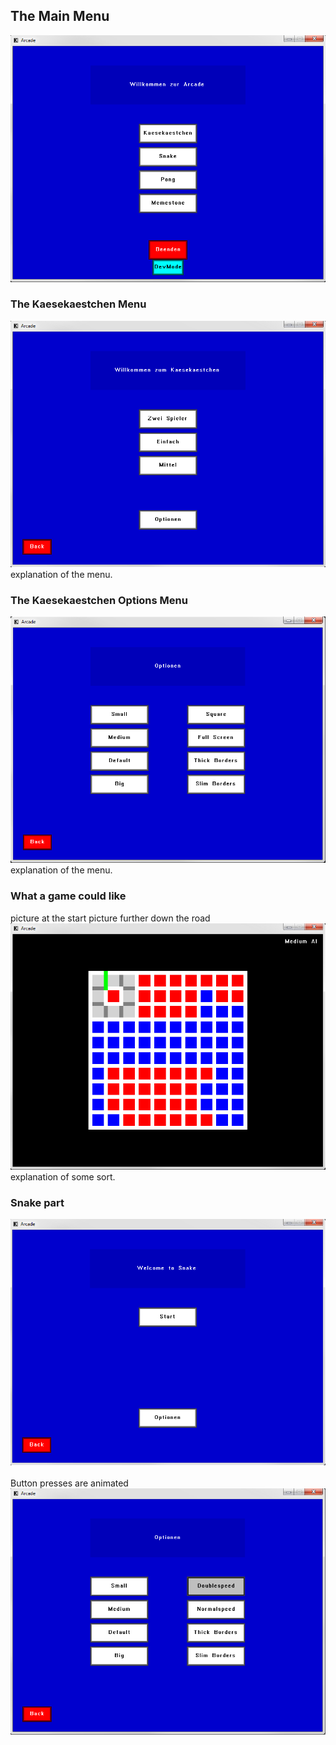 ## The Main Menu
<img src="ArcadeMainMenu.PNG?raw=true"/><br/>

### The Kaesekaestchen Menu
<img src="KäsekästchenMainMenu.png?raw=true"/><br/>
explanation of the menu.
### The Kaesekaestchen Options Menu
<img src="KäsekästchenOptionsMenu.png?raw=true"/><br/>
explanation of the menu.
### What a game could like
picture at the start
picture further down the road
<img src="KäsekästchenGame.png?raw=true"/><br/>
explanation of some sort.

### Snake part
<img src="SnakeMainMenu.png?raw=true"/><br/>
<br/>Button presses are animated<br/>
<img src="SnakeOptionsMenu.png?raw=true"/><br/>
